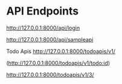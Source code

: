 # API Endpoints

http://127.0.0.1:8000/api/login

http://127.0.0.1:8000/api/sampleapi 

Todo Apis
http://127.0.0.1:8000/todoapis/v1/

(http://127.0.0.1:8000/todoapis/v1/todo:id)

http://127.0.0.1:8000/todoapis/v1/3/
